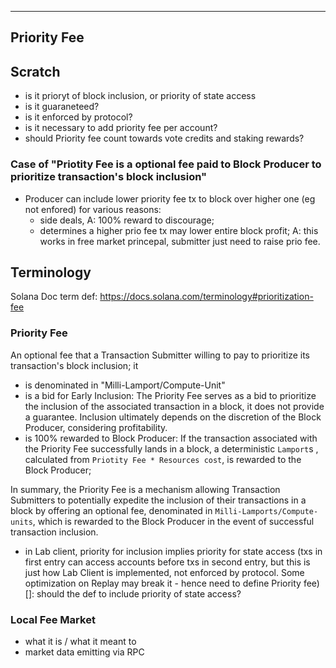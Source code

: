 ----
Priority Fee
----

## Scratch 
- is it prioryt of block inclusion, or priority of state access
- is it guaraneteed? 
- is it enforced by protocol?
- is it necessary to add priority fee per account?
- should Priority fee count towards vote credits and staking rewards?

### Case of "Priotity Fee is a optional fee paid to Block Producer to prioritize transaction's block inclusion"
- Producer can include lower priority fee tx to block over higher one (eg not enfored) for various reasons:
  - side deals, A: 100% reward to discourage;
  - determines a higher prio fee tx may lower entire block profit; A: this works in free market princepal, submitter just need to raise prio fee.

## Terminology

Solana Doc term def: https://docs.solana.com/terminology#prioritization-fee

### Priority Fee
An optional fee that a Transaction Submitter willing to pay to prioritize its transaction's block inclusion; it
- is denominated in "Milli-Lamport/Compute-Unit"
- is a bid for Early Inclusion: The Priority Fee serves as a bid to prioritize the inclusion of the associated transaction in a block, it does not provide a guarantee. Inclusion ultimately depends on the discretion of the Block Producer, considering profitability.
- is 100% rewarded to Block Producer: If the transaction associated with the Priority Fee successfully lands in a block, a deterministic `Lamport`s , calculated from `Priotity Fee * Resources cost`, is rewarded to the Block Producer;

In summary, the Priority Fee is a mechanism allowing Transaction Submitters to potentially expedite the inclusion of their transactions in a block by offering an optional fee, denominated in `Milli-Lamports/Compute-units`, which is rewarded to the Block Producer in the event of successful transaction inclusion.








- in Lab client, priority for inclusion implies priority for state access (txs in first entry can access accounts before txs in second entry, but this is just how Lab Client is implemented, not enforced by protocol. Some optimization on Replay may break it - hence need to define Priority fee) []: should the def to include priority of state access?


### Local Fee Market
- what it is / what it meant to
- market data emitting via RPC


